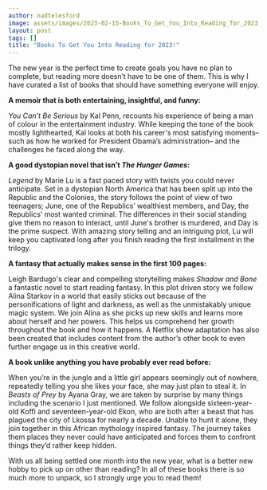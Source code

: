 ```yaml
---
author: nadtelesford
image: assets/images/2023-02-15-Books_To_Get_You_Into_Reading_for_2023.jpg
layout: post
tags: []
title: "Books To Get You Into Reading for 2023!"
---
```


The new year is the perfect time to create goals you have no plan to
complete, but reading more doesn’t have to be one of them. This is why I
have curated a list of books that should have something everyone will
enjoy.

**A memoir that is both entertaining, insightful, and funny:**

*You Can’t Be Serious* by Kal Penn, recounts his experience of being a
man of colour in the entertainment industry. While keeping the tone of
the book mostly lighthearted, Kal looks at both his career's most
satisfying moments– such as how he worked for President Obama’s
administration– and the challenges he faced along the way.

**A good dystopian novel that isn’t *The Hunger Games*:**

*Legend* by Marie Lu is a fast paced story with twists you could never
anticipate. Set in a dystopian North America that has been split up into
the Republic and the Colonies, the story follows the point of view of
two teenagers; June, one of the Republics’ wealthiest members, and Day,
the Republics’ most wanted criminal. The differences in their social
standing give them no reason to interact, until June's brother is
murdered, and Day is the prime suspect. With amazing story telling and
an intriguing plot, Lu will keep you captivated long after you finish
reading the first installment in the trilogy.

**A fantasy that actually makes sense in the first 100 pages:**

Leigh Bardugo's clear and compelling storytelling makes *Shadow and
Bone* a fantastic novel to start reading fantasy. In this plot driven
story we follow Alina Starkov in a world that easily sticks out because
of the personifications of light and darkness, as well as the
unmistakably unique magic system. We join Alina as she picks up new
skills and learns more about herself and her powers. This helps us
comprehend her growth throughout the book and how it happens. A Netflix
show adaptation has also been created that includes content from the
author’s other book to even further engage us in this creative world.

**A book unlike anything you have probably ever read before:**

When you’re in the jungle and a little girl appears seemingly out of
nowhere, repeatedly telling you she likes your face, she may just plan
to steal it. In *Beasts of Prey* by Ayana Gray, we are taken by surprise
by many things including the scenario I just mentioned. We follow
alongside sixteen-year-old Koffi and seventeen-year-old Ekon, who are
both after a beast that has plagued the city of Lkossa for nearly a
decade. Unable to hunt it alone, they join together in this African
mythology inspired fantasy. The journey takes them places they never
could have anticipated and forces them to confront things they’d rather
keep hidden.

With us all being settled one month into the new year, what is a better
new hobby to pick up on other than reading? In all of these books there
is so much more to unpack, so I strongly urge you to read them!
